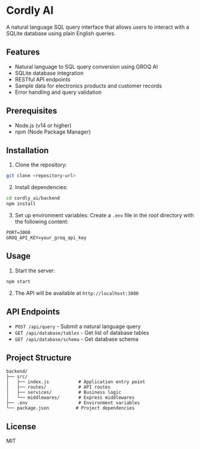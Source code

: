 # Cordly AI

A natural language SQL query interface that allows users to interact with a SQLite database using plain English queries.

## Features

- Natural language to SQL query conversion using GROQ AI
- SQLite database integration
- RESTful API endpoints
- Sample data for electronics products and customer records
- Error handling and query validation

## Prerequisites

- Node.js (v14 or higher)
- npm (Node Package Manager)

## Installation

1. Clone the repository:
```bash
git clone <repository-url>
```

2. Install dependencies:
```bash
cd cordly_ai/backend
npm install
```

3. Set up environment variables:
Create a `.env` file in the root directory with the following content:
```
PORT=3000
GROQ_API_KEY=your_groq_api_key
```

## Usage

1. Start the server:
```bash
npm start
```

2. The API will be available at `http://localhost:3000`

## API Endpoints

- `POST /api/query` - Submit a natural language query
- `GET /api/database/tables` - Get list of database tables
- `GET /api/database/schema` - Get database schema

## Project Structure

```
backend/
├── src/
│   ├── index.js           # Application entry point
│   ├── routes/            # API routes
│   ├── services/          # Business logic
│   └── middlewares/       # Express middlewares
├── .env                   # Environment variables
└── package.json          # Project dependencies
```

## License

MIT 